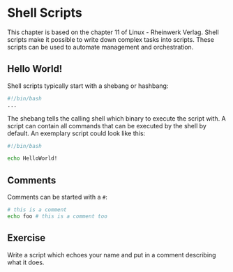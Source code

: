 # Shell Scripts
This chapter is based on the chapter 11 of Linux - Rheinwerk Verlag.
Shell scripts make it possible to write down complex tasks into scripts. These scripts can be used to automate management and orchestration.

## Hello World!
Shell scripts typically start with a shebang or hashbang:

~~~~~ bash
#!/bin/bash
...
~~~~~
The shebang tells the calling shell which binary to execute the script with.
A script can contain all commands that can be executed by the shell by default. An exemplary script could look like this:

~~~~~ bash
#!/bin/bash

echo HelloWorld!
~~~~~

## Comments
Comments can be started with a `#`:

~~~~~ bash
# this is a comment
echo foo # this is a comment too
~~~~~

## Exercise
Write a script which echoes your name and put in a comment describing what it does.


